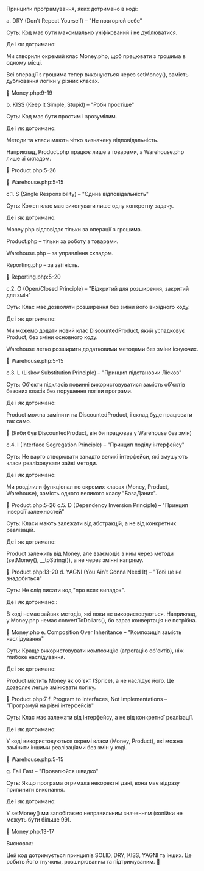 Принципи програмування, яких дотримано в коді:

a. DRY (Don't Repeat Yourself) – "Не повторюй себе"

Суть: Код має бути максимально уніфікований і не дублюватися.

Де і як дотримано:

Ми створили окремий клас Money.php, щоб працювати з грошима в одному місці.

Всі операції з грошима тепер виконуються через setMoney(), замість дублювання логіки у різних класах.

🔗 Money.php:9-19

b. KISS (Keep It Simple, Stupid) – "Роби простіше"

Суть: Код має бути простим і зрозумілим.

Де і як дотримано:

Методи та класи мають чітко визначену відповідальність.

Наприклад, Product.php працює лише з товарами, а Warehouse.php лише зі складом.

🔗 Product.php:5-26

🔗 Warehouse.php:5-15

c.1. S (Single Responsibility) – "Єдина відповідальність"

Суть: Кожен клас має виконувати лише одну конкретну задачу.

Де і як дотримано:

Money.php відповідає тільки за операції з грошима.

Product.php – тільки за роботу з товарами.

Warehouse.php – за управління складом.

Reporting.php – за звітність.

🔗 Reporting.php:5-20

c.2. O (Open/Closed Principle) – "Відкритий для розширення, закритий для змін"

Суть: Клас має дозволяти розширення без зміни його вихідного коду.

Де і як дотримано:

Ми можемо додати новий клас DiscountedProduct, який успадковує Product, без зміни основного коду.

Warehouse легко розширити додатковими методами без зміни існуючих.

🔗 Warehouse.php:5-15

c.3. L (Liskov Substitution Principle) – "Принцип підстановки Лісков"

Суть: Об'єкти підкласів повинні використовуватися замість об'єктів базових класів без порушення логіки програми.

Де і як дотримано:

Product можна замінити на DiscountedProduct, і склад буде працювати так само.

🔗 (Якби був DiscountedProduct, він би працював у Warehouse без змін)

c.4. I (Interface Segregation Principle) – "Принцип поділу інтерфейсу"

Суть: Не варто створювати занадто великі інтерфейси, які змушують класи реалізовувати зайві методи.

Де і як дотримано:

Ми розділили функціонал по окремих класах (Money, Product, Warehouse), замість одного великого класу "БазаДаних".

🔗 Product.php:5-26
c.5. D (Dependency Inversion Principle) – "Принцип інверсії залежностей"

Суть: Класи мають залежати від абстракцій, а не від конкретних реалізацій.

Де і як дотримано:

Product залежить від Money, але взаємодіє з ним через методи (setMoney(), __toString()), а не через змінні напряму.

🔗 Product.php:13-20
d. YAGNI (You Ain’t Gonna Need It) – "Тобі це не знадобиться"

Суть: Не слід писати код "про всяк випадок".

Де і як дотримано::

В коді немає зайвих методів, які поки не використовуються. Наприклад, у Money.php немає convertToDollars(), бо зараз конвертація не потрібна.

🔗 Money.php
e. Composition Over Inheritance – "Композиція замість наслідування"

Суть: Краще використовувати композицію (агрегацію об'єктів), ніж глибоке наслідування.

Де і як дотримано:

Product містить Money як об'єкт ($price), а не наслідує його. Це дозволяє легше змінювати логіку.

🔗 Product.php:7
f. Program to Interfaces, Not Implementations – "Програмуй на рівні інтерфейсів"

Суть: Клас має залежати від інтерфейсу, а не від конкретної реалізації.

Де і як дотримано:

У коді використовуються окремі класи (Money, Product), які можна замінити іншими реалізаціями без змін у коді.

🔗 Warehouse.php:5-15

g. Fail Fast – "Провалюйся швидко"

Суть: Якщо програма отримала некоректні дані, вона має відразу припинити виконання.

Де і як дотримано:

У setMoney() ми запобігаємо неправильним значенням (копійки не можуть бути більше 99).

🔗 Money.php:13-17

Висновок:

Цей код дотримується принципів SOLID, DRY, KISS, YAGNI та інших. Це робить його гнучким, розширюваним та підтримуваним. 🚀